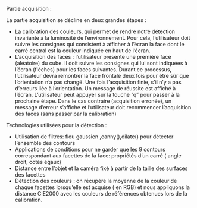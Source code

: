 Partie acquisition : 

La partie acquisition se décline en deux grandes étapes : 
-	La calibration des couleurs, qui permet de rendre notre détection invariante à la luminosité de l’environnement. Pour cela, l’utilisateur doit suivre les consignes qui consistent à afficher à l’écran la face dont le carré central est la couleur indiquée en haut de l’écran.
-	L’acquisition des faces : l’utilisateur présente une première face (aléatoire) du cube. Il doit suivre les consignes qui lui sont indiquées à l’écran (flèches) pour les faces suivantes. Durant ce processus, l’utilisateur devra remontrer la face frontale deux fois pour être sûr que l’orientation n’a pas changé.
Une fois l’acquisition finie, s’il n’y a pas d’erreurs liée à l’orientation. Un message de réussite est affiché à l’écran. L’utilisateur peut appuyer sur la touche “q” pour passer à la prochaine étape. Dans le cas contraire (acquisition erronée), un message d’erreur s’affiche et l’utilisateur doit recommencer l’acquisition des faces (sans passer par la calibration)

Technologies utilisées pour la détection : 
-	Utilisation de filtres: flou gaussien ,canny(),dilate() pour détecter l’ensemble des contours
-	Applications de conditions pour ne garder que les 9 contours correspondant aux facettes de la face:  propriétés d’un carré ( angle droit, cotés égaux) 
-	Distance entre l’objet et la caméra fixé à partir de la taille des surfaces des facettes
-	Détection des couleurs : on récupère la moyenne de la couleur de chaque facettes lorsqu’elle est acquise ( en RGB) et nous appliquons la distance CIE2000 avec les couleurs de références obtenues lors de la calibration.
